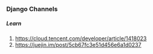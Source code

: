 ### Django Channels



##### Learn
1. https://cloud.tencent.com/developer/article/1418023
2. https://juejin.im/post/5cb67fc3e51d456e6a1d0237
